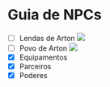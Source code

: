 # Guia de NPCs
- [ ] Lendas de Arton
![](https://geps.dev/progress/17)
- [ ] Povo de Arton 
![](https://geps.dev/progress/0)
- [x] Equipamentos
- [x] Parceiros
- [x] Poderes